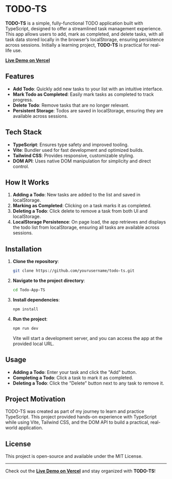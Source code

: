 # TODO-TS

**TODO-TS** is a simple, fully-functional TODO application built with TypeScript, designed to offer a streamlined task management experience. This app allows users to add, mark as completed, and delete tasks, with all task data stored locally in the browser’s localStorage, ensuring persistence across sessions. Initially a learning project, **TODO-TS** is practical for real-life use.

[**Live Demo on Vercel**](https://todo-app-ts-red.vercel.app/)

## Features

- **Add Todo**: Quickly add new tasks to your list with an intuitive interface.
- **Mark Todo as Completed**: Easily mark tasks as completed to track progress.
- **Delete Todo**: Remove tasks that are no longer relevant.
- **Persistent Storage**: Todos are saved in localStorage, ensuring they are available across sessions.

## Tech Stack

- **TypeScript**: Ensures type safety and improved tooling.
- **Vite**: Bundler used for fast development and optimized builds.
- **Tailwind CSS**: Provides responsive, customizable styling.
- **DOM API**: Uses native DOM manipulation for simplicity and direct control.

## How It Works

1. **Adding a Todo**: New tasks are added to the list and saved in localStorage.
2. **Marking as Completed**: Clicking on a task marks it as completed.
3. **Deleting a Todo**: Click delete to remove a task from both UI and localStorage.
4. **LocalStorage Persistence**: On page load, the app retrieves and displays the todo list from localStorage, ensuring all tasks are available across sessions.

## Installation

1. **Clone the repository**:
    ```bash
    git clone https://github.com/yourusername/todo-ts.git
    ```
2. **Navigate to the project directory**:
    ```bash
    cd Todo-App-TS
    ```
3. **Install dependencies**:
    ```bash
    npm install
    ```
4. **Run the project**:
    ```bash
    npm run dev
    ```
    Vite will start a development server, and you can access the app at the provided local URL.

## Usage

- **Adding a Todo**: Enter your task and click the "Add" button.
- **Completing a Todo**: Click a task to mark it as completed.
- **Deleting a Todo**: Click the "Delete" button next to any task to remove it.

## Project Motivation

TODO-TS was created as part of my journey to learn and practice TypeScript. This project provided hands-on experience with TypeScript while using Vite, Tailwind CSS, and the DOM API to build a practical, real-world application.

## License

This project is open-source and available under the MIT License.

---

Check out the [**Live Demo on Vercel**](https://todo-app-ts-red.vercel.app/) and stay organized with **TODO-TS**!
